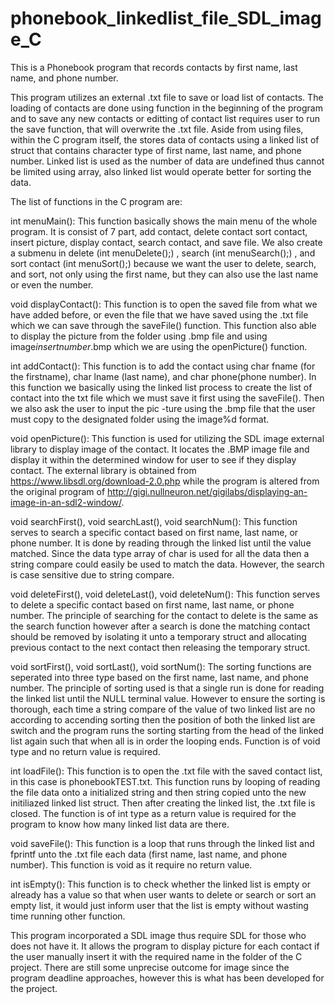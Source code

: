 # phonebook_linkedlist_file_SDL_image_C

This is a Phonebook program that records contacts by first name, last name, and phone number.

This program utilizes an external .txt file to save or load list of contacts. The loading of contacts are done using function
in the beginning of the program and to save any new contacts or editting of contact list requires user to run the save function,
that will overwrite the .txt file. Aside from using files, within the C program itself, the stores data of contacts using a 
linked list of struct that contains character type of first name, last name, and phone number. Linked list is used as the number
of data are undefined thus cannot be limited using array, also linked list would operate better for sorting the data.

The list of functions in the C program are:

int menuMain(): This function basically shows the main menu of the whole program. It is consist of 7 part, add contact, delete contact 
  sort contact, insert picture, display contact, search contact, and save file. We also create a submenu in delete
  (int menuDelete();) , search (int menuSearch();) , and sort contact (int menuSort();) because we want the user to
  delete, search, and sort, not only using the first name, but they can also use the last name or even the number.

void displayContact(): This function is to open the saved file from what we have added before, or even the file that we have saved
   using the .txt file which we can save through the saveFile() function. This function also able to display
   the picture from the folder using .bmp file and using image*insertnumber*.bmp which we are using the openPicture()
   function.

int addContact(): This function is to add the contact using char fname (for the firstname), char lname (last name), and char
    phone(phone number). In this function we basically using the linked list process to create the list of contact
    into the txt file which we must save it first using the saveFile(). Then we also ask the user to input the pic
    -ture using the .bmp file that the user must copy to the designated folder using the image%d format.

void openPicture(): This function is used for utilizing the SDL image external library to display image of the contact. It locates the .BMP
  image file and display it within the determined window for user to see if they display contact. The external library is obtained from 
  https://www.libsdl.org/download-2.0.php while the program is altered from the original program of http://gigi.nullneuron.net/gigilabs/displaying-an-image-in-an-sdl2-window/.

void searchFirst(), void searchLast(), void searchNum(): This function serves to search a specific contact based on first name, last
  name, or phone number. It is done by reading through the linked list until the value matched. Since the data type array of char is used
  for all the data then a string compare could easily be used to match the data. However, the search is case sensitive due to string compare.

void deleteFirst(), void deleteLast(), void deleteNum(): This function serves to delete a specific contact based on first name, last
  name, or phone number. The principle of searching for the contact to delete is the same as the search function however after a search is done
  the matching contact should be removed by isolating it unto a temporary struct and allocating previous contact to the next contact then 
  releasing the temporary struct.

void sortFirst(), void sortLast(), void sortNum(): The sorting functions are seperated into three type based on the first name,
  last name, and phone number. The principle of sorting used is that a single run is done for reading the linked list until the NULL
  terminal value. However to ensure the sorting is thorough, each time a string compare of the value of two linked list are no according
  to accending sorting then the position of both the linked list are switch and the program runs the sorting starting from the head of the
  linked list again such that when all is in order the looping ends. Function is of void type and no return value is required.

int loadFile(): This function is to open the .txt file with the saved contact list, in this case is phonebookTEST.txt.
  This function runs by looping of reading the file data onto a initialized string and then string copied unto the new initiliazed 
  linked list struct. Then after creating the linked list, the .txt file is closed. The function is of int type as a return value is
  required for the program to know how many linked list data are there.

void saveFile(): This function is a loop that runs through the linked list and fprintf unto the .txt file each data (first name, last name,
  and phone number). This function is void as it require no return value. 

int isEmpty(): This function is to check whether the linked list is empty or already has a value so that when user wants to delete or search
  or sort an empty list, it would just inform user that the list is empty without wasting time running other function.


This program incorporated a SDL image thus require SDL for those who does not have it. It allows the program to display picture for each contact
if the user manually insert it with the required name in the folder of the C project. There are still some unprecise outcome for image since the 
program deadline approaches, however this is what has been developed for the project.
